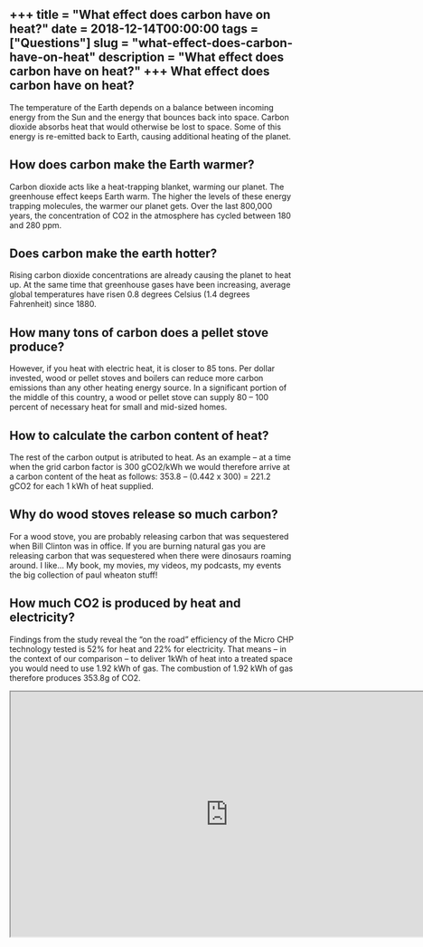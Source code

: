 +++
title = "What effect does carbon have on heat?"
date = 2018-12-14T00:00:00
tags = ["Questions"]
slug = "what-effect-does-carbon-have-on-heat"
description = "What effect does carbon have on heat?"
+++
What effect does carbon have on heat?
-------------------------------------

The temperature of the Earth depends on a balance between incoming energy from the Sun and the energy that bounces back into space. Carbon dioxide absorbs heat that would otherwise be lost to space. Some of this energy is re-emitted back to Earth, causing additional heating of the planet.

How does carbon make the Earth warmer?
--------------------------------------

Carbon dioxide acts like a heat-trapping blanket, warming our planet. The greenhouse effect keeps Earth warm. The higher the levels of these energy trapping molecules, the warmer our planet gets. Over the last 800,000 years, the concentration of CO2 in the atmosphere has cycled between 180 and 280 ppm.

Does carbon make the earth hotter?
----------------------------------

Rising carbon dioxide concentrations are already causing the planet to heat up. At the same time that greenhouse gases have been increasing, average global temperatures have risen 0.8 degrees Celsius (1.4 degrees Fahrenheit) since 1880.

How many tons of carbon does a pellet stove produce?
----------------------------------------------------

However, if you heat with electric heat, it is closer to 85 tons. Per dollar invested, wood or pellet stoves and boilers can reduce more carbon emissions than any other heating energy source. In a significant portion of the middle of this country, a wood or pellet stove can supply 80 – 100 percent of necessary heat for small and mid-sized homes.

How to calculate the carbon content of heat?
--------------------------------------------

The rest of the carbon output is atributed to heat. As an example – at a time when the grid carbon factor is 300 gCO2/kWh we would therefore arrive at a carbon content of the heat as follows: 353.8 – (0.442 x 300) = 221.2 gCO2 for each 1 kWh of heat supplied.

Why do wood stoves release so much carbon?
------------------------------------------

For a wood stove, you are probably releasing carbon that was sequestered when Bill Clinton was in office. If you are burning natural gas you are releasing carbon that was sequestered when there were dinosaurs roaming around. I like… My book, my movies, my videos, my podcasts, my events the big collection of paul wheaton stuff!

How much CO2 is produced by heat and electricity?
-------------------------------------------------

Findings from the study reveal the “on the road” efficiency of the Micro CHP technology tested is 52% for heat and 22% for electricity. That means – in the context of our comparison – to deliver 1kWh of heat into a treated space you would need to use 1.92 kWh of gas. The combustion of 1.92 kWh of gas therefore produces 353.8g of CO2.

<iframe allow="accelerometer; autoplay; clipboard-write; encrypted-media; gyroscope; picture-in-picture" allowfullscreen="" class="__youtube_prefs__  epyt-is-override  no-lazyload" data-no-lazy="1" data-origheight="433" data-origwidth="770" data-skipgform_ajax_framebjll="" height="433" id="_ytid_89780" loading="lazy" src="https://www.youtube.com/embed/VEL9diENZY0?enablejsapi=1&autoplay=0&cc_load_policy=0&cc_lang_pref=&iv_load_policy=1&loop=0&modestbranding=0&rel=1&fs=1&playsinline=0&autohide=2&theme=dark&color=red&controls=1&" title="YouTube player" width="770"></iframe>